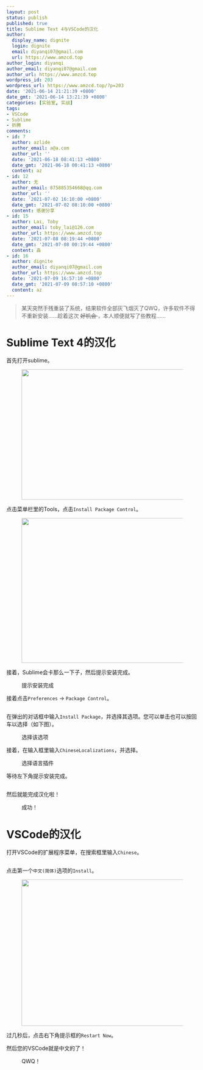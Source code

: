 ```yaml
---
layout: post
status: publish
published: true
title: Sublime Text 4与VSCode的汉化
author:
  display_name: dignite
  login: dignite
  email: diyanqi07@gmail.com
  url: https://www.amzcd.top
author_login: diyanqi
author_email: diyanqi07@gmail.com
author_url: https://www.amzcd.top
wordpress_id: 203
wordpress_url: https://www.amzcd.top/?p=203
date: '2021-06-14 21:21:39 +0800'
date_gmt: '2021-06-14 13:21:39 +0800'
categories: [实验室, 实战]
tags:
- VSCode
- Sublime
- 折腾
comments:
- id: 7
  author: azlide
  author_email: a@a.com
  author_url: ''
  date: '2021-06-18 08:41:13 +0800'
  date_gmt: '2021-06-18 00:41:13 +0800'
  content: az
- id: 12
  author: 无
  author_email: 875885354668@qq.com
  author_url: ''
  date: '2021-07-02 16:10:00 +0800'
  date_gmt: '2021-07-02 08:10:00 +0800'
  content: 感谢分享
- id: 15
  author: Lai, Toby
  author_email: toby_lai@126.com
  author_url: https://www.amzcd.top
  date: '2021-07-08 08:19:44 +0800'
  date_gmt: '2021-07-08 00:19:44 +0800'
  content: 淼
- id: 16
  author: dignite
  author_email: diyanqi07@gmail.com
  author_url: https://www.amzcd.top
  date: '2021-07-09 16:57:10 +0800'
  date_gmt: '2021-07-09 08:57:10 +0800'
  content: az
---
```




  <p>
   <!-- wp:quote --></p>
  <blockquote class="wp-block-quote">
   <p>某天突然手残重装了系统，结果软件全部灰飞烟灭了QWQ，许多软件不得不重新安装……趁着这次
    <s>
     好机会
    </s>，本人顺便就写了些教程……</p>
  </blockquote>
  <p>
   <!-- /wp:quote --></p>
  <p>
   <!-- wp:heading {"level":1} --></p>
  <h1>Sublime Text 4的汉化</h1>
  <p>
   <!-- /wp:heading --></p>
  <p>
   <!-- wp:paragraph --></p>
  <p>首先打开sublime。</p>
  <p>
   <!-- /wp:paragraph --></p>
  <p>
   <!-- wp:image {"align":"center","id":204,"width":596,"height":342,"sizeSlug":"large","linkDestination":"none"} --></p>
  <div class="wp-block-image">
   <figure class="aligncenter size-large is-resized">
    <img src="https://www.amzcd.top/wp-content/uploads/2021/06/image-1.png" alt="" class="wp-image-204" width="596" height="342" />
   </figure>
  </div>
  <p>
   <!-- /wp:image --></p>
  <p>
   <!-- wp:paragraph --></p>
  <p>点击菜单栏里的Tools，点击<code>Install Package Control</code>。</p>
  <p>
   <!-- /wp:paragraph --></p>
  <p>
   <!-- wp:image {"align":"center","id":206,"width":602,"height":380,"sizeSlug":"large","linkDestination":"none"} --></p>
  <div class="wp-block-image">
   <figure class="aligncenter size-large is-resized">
    <img src="https://www.amzcd.top/wp-content/uploads/2021/06/image-3.png" alt="" class="wp-image-206" width="602" height="380" />
   </figure>
  </div>
  <p>
   <!-- /wp:image --></p>
  <p>
   <!-- wp:paragraph --></p>
  <p>接着，Sublime会卡那么一下子，然后提示安装完成。</p>
  <p>
   <!-- /wp:paragraph --></p>
  <p>
   <!-- wp:image {"align":"center","id":207,"sizeSlug":"large","linkDestination":"none","className":"is-style-default"} --></p>
  <div class="wp-block-image is-style-default">
   <figure class="aligncenter size-large">
    <img src="https://www.amzcd.top/wp-content/uploads/2021/06/image-4.png" alt="" class="wp-image-207" />
    <br />
    <figcaption>
     提示安装完成
    </figcaption>
   </figure>
  </div>
  <p>
   <!-- /wp:image --></p>
  <p>
   <!-- wp:paragraph --></p>
  <p>接着点击<code>Preferences</code> -&gt; <code>Package Control</code>。</p>
  <p>
   <!-- /wp:paragraph --></p>
  <p>
   <!-- wp:image {"align":"center","id":208,"sizeSlug":"large","linkDestination":"none"} --></p>
  <div class="wp-block-image">
   <figure class="aligncenter size-large">
    <img src="https://www.amzcd.top/wp-content/uploads/2021/06/image-5.png" alt="" class="wp-image-208" />
   </figure>
  </div>
  <p>
   <!-- /wp:image --></p>
  <p>
   <!-- wp:paragraph --></p>
  <p>在弹出的对话框中输入<code>Install Package</code>，并选择其选项。您可以单击也可以按回车以选择（如下图）。</p>
  <p>
   <!-- /wp:paragraph --></p>
  <p>
   <!-- wp:image {"align":"center","id":209,"sizeSlug":"large","linkDestination":"none"} --></p>
  <div class="wp-block-image">
   <figure class="aligncenter size-large">
    <img src="https://www.amzcd.top/wp-content/uploads/2021/06/image-6.png" alt="" class="wp-image-209" />
    <br />
    <figcaption>
     选择该选项
    </figcaption>
   </figure>
  </div>
  <p>
   <!-- /wp:image --></p>
  <p>
   <!-- wp:paragraph --></p>
  <p>接着，在输入框里输入<code>ChineseLocalizations</code>，并选择。</p>
  <p>
   <!-- /wp:paragraph --></p>
  <p>
   <!-- wp:image {"align":"center","id":210,"sizeSlug":"large","linkDestination":"none"} --></p>
  <div class="wp-block-image">
   <figure class="aligncenter size-large">
    <img src="https://www.amzcd.top/wp-content/uploads/2021/06/image-7.png" alt="" class="wp-image-210" />
    <br />
    <figcaption>
     选择语言插件
    </figcaption>
   </figure>
  </div>
  <p>
   <!-- /wp:image --></p>
  <p>
   <!-- wp:paragraph --></p>
  <p>等待左下角提示安装完成。</p>
  <p>
   <!-- /wp:paragraph --></p>
  <p>
   <!-- wp:image {"align":"center","id":211,"sizeSlug":"large","linkDestination":"none"} --></p>
  <div class="wp-block-image">
   <figure class="aligncenter size-large">
    <img src="https://www.amzcd.top/wp-content/uploads/2021/06/image-8.png" alt="" class="wp-image-211" />
   </figure>
  </div>
  <p>
   <!-- /wp:image --></p>
  <p>
   <!-- wp:paragraph --></p>
  <p>然后就能完成汉化啦！</p>
  <p>
   <!-- /wp:paragraph --></p>
  <p>
   <!-- wp:image {"align":"center","id":212,"sizeSlug":"large","linkDestination":"none"} --></p>
  <div class="wp-block-image">
   <figure class="aligncenter size-large">
    <img src="https://www.amzcd.top/wp-content/uploads/2021/06/image-9.png" alt="" class="wp-image-212" />
    <br />
    <figcaption>
     成功！
    </figcaption>
   </figure>
  </div>
  <p>
   <!-- /wp:image --></p>
  <p>
   <!-- wp:heading {"level":1} --></p>
  <h1>VSCode的汉化</h1>
  <p>
   <!-- /wp:heading --></p>
  <p>
   <!-- wp:paragraph --></p>
  <p>打开VSCode的扩展程序菜单，在搜索框里输入<code>Chinese</code>。</p>
  <p>
   <!-- /wp:paragraph --></p>
  <p>
   <!-- wp:image {"align":"center","id":213,"width":-57,"height":-37,"sizeSlug":"large","linkDestination":"none"} --></p>
  <div class="wp-block-image">
   <figure class="aligncenter size-large is-resized">
    <img src="https://www.amzcd.top/wp-content/uploads/2021/06/image-10.png" alt="" class="wp-image-213" width="-57" height="-37" />
   </figure>
  </div>
  <p>
   <!-- /wp:image --></p>
  <p>
   <!-- wp:paragraph --></p>
  <p>点击第一个<code>中文(简体)</code>选项的<code>Install</code>。</p>
  <p>
   <!-- /wp:paragraph --></p>
  <p>
   <!-- wp:image {"align":"center","id":214,"width":582,"height":384,"sizeSlug":"large","linkDestination":"none"} --></p>
  <div class="wp-block-image">
   <figure class="aligncenter size-large is-resized">
    <img src="https://www.amzcd.top/wp-content/uploads/2021/06/image-11.png" alt="" class="wp-image-214" width="582" height="384" />
   </figure>
  </div>
  <p>
   <!-- /wp:image --></p>
  <p>
   <!-- wp:paragraph --></p>
  <p>过几秒后，点击右下角提示框的<code>Restart Now</code>。</p>
  <p>
   <!-- /wp:paragraph --></p>
  <p>
   <!-- wp:paragraph --></p>
  <p>然后您的VSCode就是中文的了！</p>
  <p>
   <!-- /wp:paragraph --></p>
  <p>
   <!-- wp:image {"align":"center","id":216,"sizeSlug":"large","linkDestination":"none"} --></p>
  <div class="wp-block-image">
   <figure class="aligncenter size-large">
    <img src="https://www.amzcd.top/wp-content/uploads/2021/06/image-13.png" alt="" class="wp-image-216" />
    <br />
    <figcaption>
     QWQ！
    </figcaption>
   </figure>
  </div>
  <p>
   <!-- /wp:image --></p>


